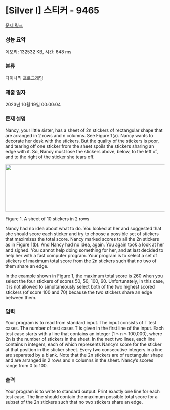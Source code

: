 # [Silver I] 스티커 - 9465 

[문제 링크](https://www.acmicpc.net/problem/9465) 

### 성능 요약

메모리: 132532 KB, 시간: 648 ms

### 분류

다이나믹 프로그래밍

### 제출 일자

2023년 10월 19일 00:00:04

### 문제 설명

<p>Nancy, your little sister, has a sheet of 2n stickers of rectangular shape that are arranged in 2 rows and n columns. See Figure 1(a). Nancy wants to decorate her desk with the stickers. But the quality of the stickers is poor, and tearing off one sticker from the sheet spoils the stickers sharing an edge with it. So, Nancy must lose the stickers above, below, to the left of, and to the right of the sticker she tears off. </p>

<p><img alt="" src="https://www.acmicpc.net/upload/images/sticker.png" style="height:150px; width:575px"></p>

<p>Figure 1. A sheet of 10 stickers in 2 rows </p>

<p>Nancy had no idea about what to do. You looked at her and suggested that she should score each sticker and try to choose a possible set of stickers that maximizes the total score. Nancy marked scores to all the 2n stickers as in Figure 1(b). And Nancy had no idea, again. You again took a look at her and sighed. You cannot help doing something for her, and at last decided to help her with a fast computer program. Your program is to select a set of stickers of maximum total score from the 2n stickers such that no two of them share an edge.</p>

<p>In the example shown in Figure 1, the maximum total score is 260 when you select the four stickers of scores 50, 50, 100, 60. Unfortunately, in this case, it is not allowed to simultaneously select both of the two highest scored stickers (of score 100 and 70) because the two stickers share an edge between them. </p>

### 입력 

 <p>Your program is to read from standard input. The input consists of T test cases. The number of test cases T is given in the first line of the input. Each test case starts with a line that contains an integer (1 ≤ n ≤ 100,000), where 2n is the number of stickers in the sheet. In the next two lines, each line contains n integers, each of which represents Nancy’s score for the sticker at that position in the sticker sheet. Every two consecutive integers in a line are separated by a blank. Note that the 2n stickers are of rectangular shape and are arranged in 2 rows and n columns in the sheet. Nancy’s scores range from 0 to 100. </p>

### 출력 

 <p>Your program is to write to standard output. Print exactly one line for each test case. The line should contain the maximum possible total score for a subset of the 2n stickers such that no two stickers share an edge. </p>

<p> </p>

